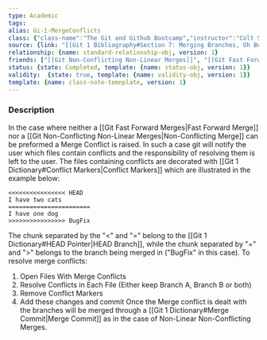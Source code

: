 ```yaml
---
type: Academic
tags:
alias: Gi-1-MergeConflicts
class: {"class-name":"The Git and Github Bootcamp","instructor":"Colt Steele","medium":"Online Course","start-date":"2023-04-25","online-platform":"Udemy","length":"17 hours","class-alias":"Gi-1","template":{"name":"class-online-course-obj","version":1}}
source: {link: "[[Git 1 Bibliography#Section 7: Merging Branches, Oh Boy!]]", alias: Sec7-Gi-1, template: {name: bib-source-obj , version: 1}}
relationship: {name: standard-relationship-obj, version: 1}
friends: ["[[Git Non-Conflicting Non-Linear Merges]]", "[[Git Fast Forward Merges]]"]
status: {state: Completed, template: {name: status-obj, version: 1}}
validity:  {state: true, template: {name: validity-obj, version: 1}}
template: {name: class-note-temnplate, version: 1}
---
```

### Description
In the case where neither a [[Git Fast Forward Merges|Fast Forward Merge]] nor a [[Git Non-Conflicting Non-Linear Merges|Non-Conflicting Merge]] can be preformed a Merge Conflict is raised. In such a case git will notify the user which files contain conflicts and the responsibility of resolving them is left to the user. The files containing conflicts are decorated with [[Git 1 Dictionary#Conflict Markers|Conflict Markers]] which are illustrated in the example below: 
```
<<<<<<<<<<<<<<<< HEAD
I have two cats
=======================
I have one dog
>>>>>>>>>>>>>>>> BugFix
```
The chunk separated by the "<" and "=" belong to the  [[Git 1 Dictionary#HEAD Pointer|HEAD Branch]], while the chunk separated by "=" and ">" belongs to the branch being merged in ("BugFix" in this case). To resolve merge conflicts:
1. Open Files With Merge Conflicts
2. Resolve Conflicts in Each File (Either keep Branch A, Branch B or both)
3. Remove Conflict Markers
4. Add these changes and commit
Once the Merge conflict is dealt with the branches will be merged through a [[Git 1 Dictionary#Merge Commit|Merge Commit]] as in the case of Non-Linear Non-Conflicting Merges.